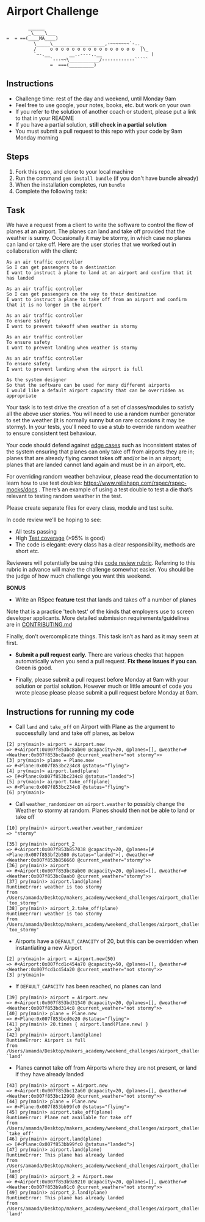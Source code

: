 Airport Challenge
=================

```
        ______
        _\____\___
=  = ==(____MA____)
          \_____\___________________,-~~~~~~~`-.._
          /     o o o o o o o o o o o o o o o o  |\_
          `~-.__       __..----..__                  )
                `---~~\___________/------------`````
                =  ===(_________)

```

Instructions
---------

* Challenge time: rest of the day and weekend, until Monday 9am
* Feel free to use google, your notes, books, etc. but work on your own
* If you refer to the solution of another coach or student, please put a link to that in your README
* If you have a partial solution, **still check in a partial solution**
* You must submit a pull request to this repo with your code by 9am Monday morning

Steps
-------

1. Fork this repo, and clone to your local machine
2. Run the command `gem install bundle` (if you don't have bundle already)
3. When the installation completes, run `bundle`
4. Complete the following task:

Task
-----

We have a request from a client to write the software to control the flow of planes at an airport. The planes can land and take off provided that the weather is sunny. Occasionally it may be stormy, in which case no planes can land or take off.  Here are the user stories that we worked out in collaboration with the client:

```
As an air traffic controller
So I can get passengers to a destination
I want to instruct a plane to land at an airport and confirm that it has landed

As an air traffic controller
So I can get passengers on the way to their destination
I want to instruct a plane to take off from an airport and confirm that it is no longer in the airport

As an air traffic controller
To ensure safety
I want to prevent takeoff when weather is stormy

As an air traffic controller
To ensure safety
I want to prevent landing when weather is stormy

As an air traffic controller
To ensure safety
I want to prevent landing when the airport is full

As the system designer
So that the software can be used for many different airports
I would like a default airport capacity that can be overridden as appropriate
```

Your task is to test drive the creation of a set of classes/modules to satisfy all the above user stories. You will need to use a random number generator to set the weather (it is normally sunny but on rare occasions it may be stormy). In your tests, you'll need to use a stub to override random weather to ensure consistent test behaviour.

Your code should defend against [edge cases](http://programmers.stackexchange.com/questions/125587/what-are-the-difference-between-an-edge-case-a-corner-case-a-base-case-and-a-b) such as inconsistent states of the system ensuring that planes can only take off from airports they are in; planes that are already flying cannot takes off and/or be in an airport; planes that are landed cannot land again and must be in an airport, etc.

For overriding random weather behaviour, please read the documentation to learn how to use test doubles: https://www.relishapp.com/rspec/rspec-mocks/docs . There’s an example of using a test double to test a die that’s relevant to testing random weather in the test.

Please create separate files for every class, module and test suite.

In code review we'll be hoping to see:

* All tests passing
* High [Test coverage](https://github.com/makersacademy/course/blob/master/pills/test_coverage.md) (>95% is good)
* The code is elegant: every class has a clear responsibility, methods are short etc.

Reviewers will potentially be using this [code review rubric](docs/review.md).  Referring to this rubric in advance will make the challenge somewhat easier.  You should be the judge of how much challenge you want this weekend.

**BONUS**

* Write an RSpec **feature** test that lands and takes off a number of planes

Note that is a practice 'tech test' of the kinds that employers use to screen developer applicants.  More detailed submission requirements/guidelines are in [CONTRIBUTING.md](CONTRIBUTING.md)

Finally, don’t overcomplicate things. This task isn’t as hard as it may seem at first.

* **Submit a pull request early.**  There are various checks that happen automatically when you send a pull request.  **Fix these issues if you can**.  Green is good.

* Finally, please submit a pull request before Monday at 9am with your solution or partial solution.  However much or little amount of code you wrote please please please submit a pull request before Monday at 9am.

Instructions for running my code
---------
* Call `land` and `take_off` on Airport with Plane as the argument to successfully land and take off planes, as below

```
[2] pry(main)> airport = Airport.new
=> #<Airport:0x007f853bc8ab00 @capacity=20, @planes=[], @weather=#<Weather:0x007f853bc8aab0 @current_weather="not stormy">>
[3] pry(main)> plane = Plane.new
=> #<Plane:0x007f853bc234c8 @status="flying">
[4] pry(main)> airport.land(plane)
=> [#<Plane:0x007f853bc234c8 @status="landed">]
[5] pry(main)> airport.take_off(plane)
=> #<Plane:0x007f853bc234c8 @status="flying">
[6] pry(main)>
```
* Call `weather_randomizer` on `airport.weather` to possibly change the Weather to stormy at random. Planes should then not be able to land or take off

```
[10] pry(main)> airport.weather.weather_randomizer
=> "stormy"
```

```
[35] pry(main)> airport_2
=> #<Airport:0x007f853b857038 @capacity=20, @planes=[#<Plane:0x007f853bf2b580 @status="landed">], @weather=#<Weather:0x007f853b856660 @current_weather="stormy">>
[36] pry(main)> airport
=> #<Airport:0x007f853bc8ab00 @capacity=20, @planes=[], @weather=#<Weather:0x007f853bc8aab0 @current_weather="stormy">>
[37] pry(main)> airport.land(plane)
RuntimeError: weather is too stormy
from /Users/amanda/Desktop/makers_academy/weekend_challenges/airport_challenge/lib/airport.rb:42:in `too_stormy'
[38] pry(main)> airport_2.take_off(plane)
RuntimeError: weather is too stormy
from /Users/amanda/Desktop/makers_academy/weekend_challenges/airport_challenge/lib/airport.rb:42:in `too_stormy'
```

* Airports have a `DEFAULT_CAPACITY` of 20, but this can be overridden when instantiating a new Airport

```
[2] pry(main)> airport = Airport.new(50)
=> #<Airport:0x007fcd1c454a70 @capacity=50, @planes=[], @weather=#<Weather:0x007fcd1c454a20 @current_weather="not stormy">>
[3] pry(main)>
```

* If `DEFAULT_CAPACITY` has been reached, no planes can land

```
[39] pry(main)> airport = Airport.new
=> #<Airport:0x007f853bd31540 @capacity=20, @planes=[], @weather=#<Weather:0x007f853bd314c8 @current_weather="not stormy">>
[40] pry(main)> plane = Plane.new
=> #<Plane:0x007f853bcd0e20 @status="flying">
[41] pry(main)> 20.times { airport.land(Plane.new) }
=> 20
[42] pry(main)> airport.land(plane)
RuntimeError: Airport is full
from /Users/amanda/Desktop/makers_academy/weekend_challenges/airport_challenge/lib/airport.rb:20:in `land'
```

* Planes cannot take off from Airports where they are not present, or land if they have already landed

```
[43] pry(main)> airport = Airport.new
=> #<Airport:0x007f853bc12a60 @capacity=20, @planes=[], @weather=#<Weather:0x007f853bc12998 @current_weather="not stormy">>
[44] pry(main)> plane = Plane.new
=> #<Plane:0x007f853bb99fc0 @status="flying">
[45] pry(main)> airport.take_off(plane)
RuntimeError: Plane not available for take off
from /Users/amanda/Desktop/makers_academy/weekend_challenges/airport_challenge/lib/airport.rb:29:in `take_off'
[46] pry(main)> airport.land(plane)
=> [#<Plane:0x007f853bb99fc0 @status="landed">]
[47] pry(main)> airport.land(plane)
RuntimeError: This plane has already landed
from /Users/amanda/Desktop/makers_academy/weekend_challenges/airport_challenge/lib/airport.rb:18:in `land'
[48] pry(main)> airport_2 = Airport.new
=> #<Airport:0x007f853b9a9210 @capacity=20, @planes=[], @weather=#<Weather:0x007f853b9a91c0 @current_weather="not stormy">>
[49] pry(main)> airport_2.land(plane)
RuntimeError: This plane has already landed
from /Users/amanda/Desktop/makers_academy/weekend_challenges/airport_challenge/lib/airport.rb:18:in `land'
```
